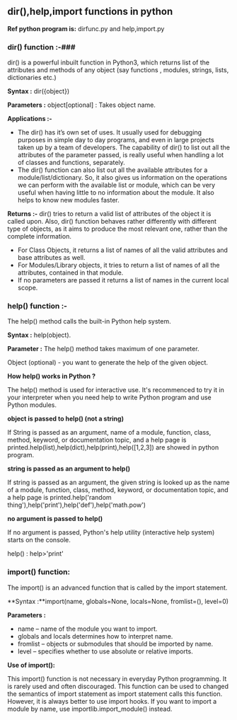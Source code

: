 ## dir(),help,__import__ functions in python ##
**Ref python program is:** dirfunc.py and help,import.py 

### dir() function :-###
dir() is a powerful inbuilt function in Python3, which returns list of the attributes and methods of any object (say functions , modules, strings, lists, dictionaries etc.)

**Syntax :** dir({object})

**Parameters :** object[optional] : Takes object name.

**Applications :-**

- The dir() has it’s own set of uses. It usually used for debugging purposes in simple day to day programs, and even in large projects taken up by a team of developers. The capability of dir() to list out all the attributes of the parameter passed, is really useful when handling a lot of classes and functions, separately.
- The dir() function can also list out all the available attributes for a module/list/dictionary. So, it also gives us information on the operations we can perform with the available list or module, which can be very useful when having little to no information about the module. It also helps to know new modules faster.

**Returns :-**
dir() tries to return a valid list of attributes of the object it is called upon. Also, dir() function behaves rather differently with different type of objects, as it aims to produce the most relevant one, rather than the complete information.

- For Class Objects, it returns a list of names of all the valid attributes and base attributes as well.
- For Modules/Library objects, it tries to return a list of names of all the attributes, contained in that module.
- If no parameters are passed it returns a list of names in the current local scope.

### help() function :- ###
The help() method calls the built-in Python help system.

**Syntax :** help(object).

**Parameter :** The help() method takes maximum of one parameter.

Object (optional) - you want to generate the help of the given object.

**How help() works in Python ?**

The help() method is used for interactive use. It's recommenced to try it in your interpreter when you need help to write Python program and use Python modules.

**object is passed to help() (not a string)**

If String is passed as an argument, name of a module, function, class, method, keyword, or documentation topic, and a help page is printed.help(list),help(dict),help(print),help([1,2,3]) are showed in python program.

**string is passed as an argument to help()**

If string is passed as an argument, the given string is looked up as the name of a module, function, class, method, keyword, or documentation topic, and a help page is printed.help('random thing'),help('print'),help('def'),help('math.pow')

**no argument is passed to help()**

If no argument is passed, Python's help utility (interactive help system) starts on the console.

help() : help>'print'

### __import__() function: ###

The import() is an advanced function that is called by the import statement.

**Syntax :**import(name, globals=None, locals=None, fromlist=(), level=0)

**Parameters :**

- name – name of the module you want to import.
- globals and locals  determines how to interpret name.
- fromlist – objects or submodules that should be imported by name.
- level – specifies whether to use absolute or relative imports.

**Use of import():**

This import() function is not necessary in everyday Python programming. It is rarely used and often discouraged.
This function can be used to changed the semantics of import statement as import statement calls this function. However, it is always better to use import hooks.
If you want to import a module by name, use importlib.import_module() instead.
